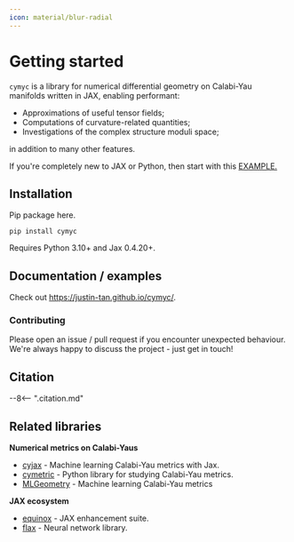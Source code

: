 ```yaml
---
icon: material/blur-radial
---
```


# Getting started

`cymyc` is a library for numerical differential geometry on Calabi-Yau manifolds written in JAX, enabling performant:

* Approximations of useful tensor fields;
* Computations of curvature-related quantities;
* Investigations of the complex structure moduli space;

in addition to many other features. 

If you're completely new to JAX or Python, then start with this [EXAMPLE.](basics.md)

## Installation

Pip package here.
```
pip install cymyc
```
Requires Python 3.10+ and Jax 0.4.20+.

## Documentation / examples

Check out https://justin-tan.github.io/cymyc/. 

### Contributing
Please open an issue / pull request if you encounter unexpected behaviour. We're always happy to discuss the project - just get in touch!

## Citation
--8<-- ".citation.md"

## Related libraries

**Numerical metrics on Calabi-Yaus**

* [cyjax](https://github.com/ml4physics/cyjax) - Machine learning Calabi-Yau metrics with Jax.
* [cymetric](https://github.com/pythoncymetric/cymetric) - Python library for studying Calabi-Yau metrics.
* [MLGeometry](https://github.com/yidiq7/MLGeometry) - Machine learning Calabi-Yau metrics

**JAX ecosystem**

* [equinox](https://github.com/patrick-kidger/equinox) - JAX enhancement suite.
* [flax](https://github.com/google/flax) - Neural network library.


